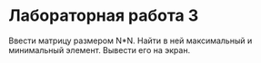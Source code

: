# Лабораторная работа 3  

Ввести матрицу размером N*N. Найти в ней максимальный и минимальный элемент. Вывести его на экран.  
